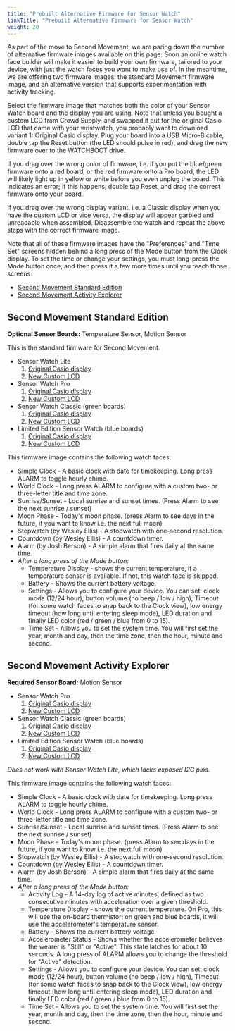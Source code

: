 ```yaml
---
title: "Prebuilt Alternative Firmware for Sensor Watch"
linkTitle: "Prebuilt Alternative Firmware for Sensor Watch"
weight: 20
---
```

As part of the move to Second Movement, we are paring down the number of alternative firmware images available on this page. Soon an online watch face builder will make it easier to build your own firmware, tailored to your device, with just the watch faces you want to make use of. In the meantime, we are offering two firmware images: the standard Movement firmware image, and an alternative version that supports experimentation with activity tracking.

Select the firmware image that matches both the color of your Sensor Watch board and the display you are using. Note that unless you bought a custom LCD from Crowd Supply, and swapped it out for the original Casio LCD that came with your wristwatch, you probably want to download variant 1: Original Casio display. Plug your board into a USB Micro-B cable, double tap the Reset button (the LED should pulse in red), and drag the new firmware over to the WATCHBOOT drive.

If you drag over the wrong color of firmware, i.e. if you put the blue/green firmware onto a red board, or the red firmware onto a Pro board, the LED will likely light up in yellow or white before you even unplug the board. This indicates an error; if this happens, double tap Reset, and drag the correct firmware onto your board.

If you drag over the wrong display variant, i.e. a Classic display when you have the custom LCD or vice versa, the display will appear garbled and unreadable when assembled. Disassemble the watch and repeat the above steps with the correct firmware image.

Note that all of these firmware images have the "Preferences" and "Time Set" screens hidden behind a long press of the Mode button from the Clock display. To set the time or change your settings, you must long-press the Mode button once, and then press it a few more times until you reach those screens.

* [Second Movement Standard Edition](#second-movement-standard-edition)
* [Second Movement Activity Explorer](#second-movement-activity-explorer)

Second Movement Standard Edition
--------------------------------

**Optional Sensor Boards:** Temperature Sensor, Motion Sensor

This is the standard firmware for Second Movement.

* Sensor Watch Lite
    1. [Original Casio display](/docs/firmware/download/standard_red_classic.uf2)
    1. [New Custom LCD](/docs/firmware/download/standard_red_custom.uf2)
* Sensor Watch Pro
    1. [Original Casio display](/docs/firmware/download/standard_pro_classic.uf2)
    1. [New Custom LCD](/docs/firmware/download/standard_pro_custom.uf2)
* Sensor Watch Classic (green boards)
    1. [Original Casio display](/docs/firmware/download/standard_green_classic.uf2)
    1. [New Custom LCD](/docs/firmware/download/standard_green_custom.uf2)
* Limited Edition Sensor Watch (blue boards)
    1. [Original Casio display](/docs/firmware/download/standard_blue_classic.uf2)
    1. [New Custom LCD](/docs/firmware/download/standard_blue_custom.uf2)

This firmware image contains the following watch faces: 

* Simple Clock - A basic clock with date for timekeeping. Long press ALARM to toggle hourly chime.
* World Clock - Long press ALARM to configure with a custom two- or three-letter title and time zone.
* Sunrise/Sunset - Local sunrise and sunset times. (Press Alarm to see the next sunrise / sunset)
* Moon Phase - Today's moon phase. (press Alarm to see days in the future, if you want to know i.e. the next full moon)
* Stopwatch (by Wesley Ellis) - A stopwatch with one-second resolution.
* Countdown (by Wesley Ellis) - A countdown timer.
* Alarm (by Josh Berson) - A simple alarm that fires daily at the same time.
* _After a long press of the Mode button:_
    * Temperature Display - shows the current temperature, if a temperature sensor is available. If not, this watch face is skipped.
    * Battery - Shows the current battery voltage.
    * Settings - Allows you to configure your device. You can set: clock mode (12/24 hour), button volume (no beep / low / high), Timeout (for some watch faces to snap back to the Clock view), low energy timeout (how long until entering sleep mode), LED duration and finally LED color (red / green / blue from 0 to 15).
    * Time Set - Allows you to set the system time. You will first set the year, month and day, then the time zone, then the hour, minute and second.

Second Movement Activity Explorer
---------------------------------

**Required Sensor Board:** Motion Sensor

* Sensor Watch Pro
    1. [Original Casio display](/docs/firmware/download/activity_pro_classic.uf2)
    1. [New Custom LCD](/docs/firmware/download/activity_pro_custom.uf2)
* Sensor Watch Classic (green boards)
    1. [Original Casio display](/docs/firmware/download/activity_green_classic.uf2)
    1. [New Custom LCD](/docs/firmware/download/activity_green_custom.uf2)
* Limited Edition Sensor Watch (blue boards)
    1. [Original Casio display](/docs/firmware/download/activity_blue_classic.uf2)
    1. [New Custom LCD](/docs/firmware/download/activity_blue_custom.uf2)

_Does not work with Sensor Watch Lite, which lacks exposed I2C pins._

This firmware image contains the following watch faces: 

* Simple Clock - A basic clock with date for timekeeping. Long press ALARM to toggle hourly chime.
* World Clock - Long press ALARM to configure with a custom two- or three-letter title and time zone.
* Sunrise/Sunset - Local sunrise and sunset times. (Press Alarm to see the next sunrise / sunset)
* Moon Phase - Today's moon phase. (press Alarm to see days in the future, if you want to know i.e. the next full moon)
* Stopwatch (by Wesley Ellis) - A stopwatch with one-second resolution.
* Countdown (by Wesley Ellis) - A countdown timer.
* Alarm (by Josh Berson) - A simple alarm that fires daily at the same time.
* _After a long press of the Mode button:_
    * Activity Log - A 14-day log of active minutes, defined as two consecutive minutes with acceleration over a given threshold.
    * Temperature Display - shows the current temperature. On Pro, this will use the on-board thermistor; on green and blue boards, it will use the accelerometer's temperature sensor.
    * Battery - Shows the current battery voltage.
    * Accelerometer Status - Shows whether the accelerometer believes the wearer is "Still" or "Active". This state latches for about 10 seconds. A long press of ALARM allows you to change the threshold for "Active" detection.
    * Settings - Allows you to configure your device. You can set: clock mode (12/24 hour), button volume (no beep / low / high), Timeout (for some watch faces to snap back to the Clock view), low energy timeout (how long until entering sleep mode), LED duration and finally LED color (red / green / blue from 0 to 15).
    * Time Set - Allows you to set the system time. You will first set the year, month and day, then the time zone, then the hour, minute and second.
